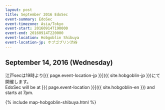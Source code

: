 ```yaml
---
layout: post
title: September 2016 EdoSec
event-summary: EdoSec
event-timezone: Asia/Tokyo
event-start: 20160914T190000
event-end: 20160914T220000
event-location: Hobgoblin Shibuya
event-location-jp: ホブゴブリン渋谷
---
```


<h2>September 14, 2016 (Wednesday)</h2>

江戸secは19時より[{{ page.event-location-jp }}]({{ site.hobgoblin-jp }})にて開催します。<br>
EdoSec will be at [{{ page.event-location }}]({{ site.hobgoblin-en }}) and starts at 7pm.<br>

{% include map-hobgoblin-shibuya.html %}

